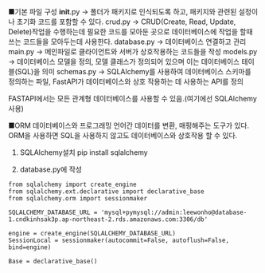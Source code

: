 ■기본 파일 구성
__init__.py → 폴더가 패키지로 인식되도록 하고, 패키지와 관련된 설정이나 초기화 코드를 포함할 수 있다.
crud.py → CRUD(Create, Read, Update, Delete)작업을 수행하는데 필요한 코드를 모아둔 곳으로 데이터베이스에 작업을 할때 쓰는 코드들을 모아두는데 사용한다.
database.py → 데이터베이스 연결하고 관리
main.py → 메인파일로 클라이언트와 서버가 상호작용하는 코드들을 작성
models.py → 데이터베이스 모델을 정의, 모델 클래스가 정의되어 있으며 이는 데이터베이스 테이블(SQL)을 의미
schemas.py → SQLAlchemy를 사용하여 데이터베이스 스키마를 정의하는 파일, FastAPI가 데이터베이스와 상호 작용하는 데 사용하는 API를 정의


FASTAPI에서는 모든 관계형 데이터베이스를 사용할 수 있음.(여기에선 SQLAlchemy사용)

■ORM
데이터베이스와 프로그래밍 언어간 데이터를 변환, 매핑해주는 도구가 있다.
ORM을 사용하면 SQL을 사용하지 않고도 데이터베이스와 상호작용 할 수 있다.



1. SQLAlchemy설치
pip install sqlalchemy

2. database.py에 작성
```
from sqlalchemy import create_engine
from sqlalchemy.ext.declarative import declarative_base
from sqlalchemy.orm import sessionmaker

SQLALCHEMY_DATABASE_URL = 'mysql+pymysql://admin:leewonho@database-1.cndkinhsak3p.ap-northeast-2.rds.amazonaws.com:3306/db'

engine = create_engine(SQLALCHEMY_DATABASE_URL)
SessionLocal = sessionmaker(autocommit=False, autoflush=False, bind=engine)

Base = declarative_base()
```
